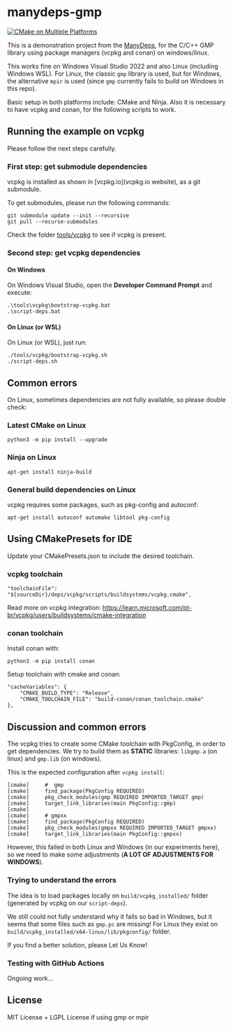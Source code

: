 # manydeps-gmp

[![CMake on Multiple Platforms](https://github.com/manydeps/manydeps-gmp/actions/workflows/cmake-multi-platform.yml/badge.svg)](https://github.com/manydeps/manydeps-gmp/actions/workflows/cmake-multi-platform.yml)

This is a demonstration project from the [ManyDeps](https://github.com/manydeps),
for the C/C++ GMP library using package managers (vcpkg and conan) on windows/linux.

This works fine on Windows Visual Studio 2022 and also Linux (including Windows WSL).
For Linux, the classic `gmp` library is used, but for Windows, the alternative `mpir`
is used (since `gmp` currently fails to build on Windows in this repo).

Basic setup in both platforms include: CMake and Ninja.
Also it is necessary to have vcpkg and conan, for the following scripts to work.

## Running the example on vcpkg

Please follow the next steps carefully.

### First step: get submodule dependencies

vcpkg is installed as shown in [vcpkg.io](vcpkg.io website), as a git submodule.

To get submodules, please run the following commands:

```
git submodule update --init --recursive
git pull --recurse-submodules
```

Check the folder [tools/vcpkg](tools/vcpkg) to see if vcpkg is present.

### Second step: get vcpkg dependencies

#### On Windows

On Windows Visual Studio, open the **Developer Command Prompt** and execute:

```
.\tools\vcpkg\bootstrap-vcpkg.bat
.\script-deps.bat
```

#### On Linux (or WSL)

On Linux (or WSL), just run:

```
./tools/vcpkg/bootstrap-vcpkg.sh 
./script-deps.sh
```

## Common errors

On Linux, sometimes dependencies are not fully available, so please double check:

### Latest CMake on Linux

```
python3 -m pip install --upgrade
```

### Ninja on Linux

```
apt-get install ninja-build
```

### General build dependencies on Linux

vcpkg requires some packages, such as pkg-config and autoconf:

```
apt-get install autoconf automake libtool pkg-config
```

## Using CMakePresets for IDE

Update your CMakePresets.json to include the desired toolchain.

### vcpkg toolchain

```{.json}
"toolchainFile": "${sourceDir}/deps/vcpkg/scripts/buildsystems/vcpkg.cmake",
```

Read more on vcpkg integration: https://learn.microsoft.com/pt-br/vcpkg/users/buildsystems/cmake-integration

### conan toolchain

Install conan with:

```
python3 -m pip install conan
```

Setup toolchain with cmake and conan:

```{.json}
"cacheVariables": {
    "CMAKE_BUILD_TYPE": "Release",
    "CMAKE_TOOLCHAIN_FILE": "build-conan/conan_toolchain.cmake"
},
```

## Discussion and common errors

The vcpkg tries to create some CMake toolchain with PkgConfig, 
in order to get dependencies.
We try to build them as **STATIC** libraries: 
`libgmp.a` (on linux) and `gmp.lib` (on windows).

This is the expected configuration after `vcpkg install`:

```
[cmake]     #  gmp
[cmake]     find_package(PkgConfig REQUIRED)
[cmake]     pkg_check_modules(gmp REQUIRED IMPORTED_TARGET gmp)
[cmake]     target_link_libraries(main PkgConfig::gmp)
[cmake] 
[cmake]     # gmpxx
[cmake]     find_package(PkgConfig REQUIRED)
[cmake]     pkg_check_modules(gmpxx REQUIRED IMPORTED_TARGET gmpxx)
[cmake]     target_link_libraries(main PkgConfig::gmpxx)
```

However, this failed in both Linux and Windows (in our experiments here),
 so we need to make some adjustments (**A LOT OF ADJUSTMENTS FOR WINDOWS**).

### Trying to understand the errors

The idea is to load packages locally on `build/vcpkg_installed/` folder 
(generated by vcpkg on our `script-deps`).

We still could not fully understand why it fails so bad in Windows,
but it seems that some files such as `gmp.pc` are missing!
For Linux they exist on `build/vcpkg_installed/x64-linux/lib/pkgconfig/` folder.

If you find a better solution, please Let Us Know!

### Testing with GitHub Actions

Ongoing work...

## License

MIT License + LGPL License if using gmp or mpir
